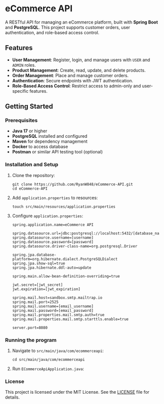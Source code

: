# eCommerce API

A RESTful API for managing an eCommerce platform, built with **Spring Boot** and **PostgreSQL**. This project supports customer orders, user authentication, and role-based access control.

## Features

- **User Management**: Register, login, and manage users with `USER` and `ADMIN` roles.
- **Product Management**: Create, read, update, and delete products.
- **Order Management**: Place and manage customer orders.
- **Authentication**: Secure endpoints with JWT authentication.
- **Role-Based Access Control**: Restrict access to admin-only and user-specific features.


## Getting Started

### Prerequisites

- **Java 17** or higher
- **PostgreSQL** installed and configured
- **Maven** for dependency management
- **Docker** to access database
- **Postman** or similar API testing tool (optional)

### Installation and Setup

1. Clone the repository:
   ```
   git clone https://github.com/RyanW848/eCommerce-API.git
   cd eCommerce-API
   ```

2. Add `application.properties` to resources:
   ```
   touch src/main/resources/application.properties
   ```

3. Configure `application.properties`:
   ```
   spring.application.name=eCommerce API
   
   spring.datasource.url=jdbc:postgresql://localhost:5432/[database_name]
   spring.datasource.username=[username]
   spring.datasource.password=[password]
   spring.datasource.driver-class-name=org.postgresql.Driver
  
   spring.jpa.database-platform=org.hibernate.dialect.PostgreSQLDialect
   spring.jpa.show-sql=true
   spring.jpa.hibernate.ddl-auto=update
  
   spring.main.allow-bean-definition-overriding=true
  
   jwt.secret=[jwt_secret]
   jwt.expiration=[jwt_expiration]
  
   spring.mail.host=sandbox.smtp.mailtrap.io
   spring.mail.port=2525
   spring.mail.username=[email_username]
   spring.mail.password=[email_password]
   spring.mail.properties.mail.smtp.auth=true
   spring.mail.properties.mail.smtp.starttls.enable=true
  
   server.port=8080
   ```

### Running the program

1. Navigate to `src/main/java/com/ecommerceapi`:
   ```
   cd src/main/java/com/ecommerceapi
   ```

2. Run `ECommerceApiApplication.java`:

### License

This project is licensed under the MIT License. See the [LICENSE](https://github.com/RyanW848/eCommerce-API/blob/main/LICENSE) file for details.

